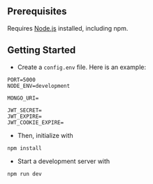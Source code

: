 ## Prerequisites

Requires [Node.js](https://nodejs.org/en) installed, including npm.

## Getting Started

- Create a `config.env` file. Here is an example:

```
PORT=5000
NODE_ENV=development

MONGO_URI=

JWT_SECRET=
JWT_EXPIRE=
JWT_COOKIE_EXPIRE=
```

- Then, initialize with

```
npm install
```

- Start a development server with

```
npm run dev
```
